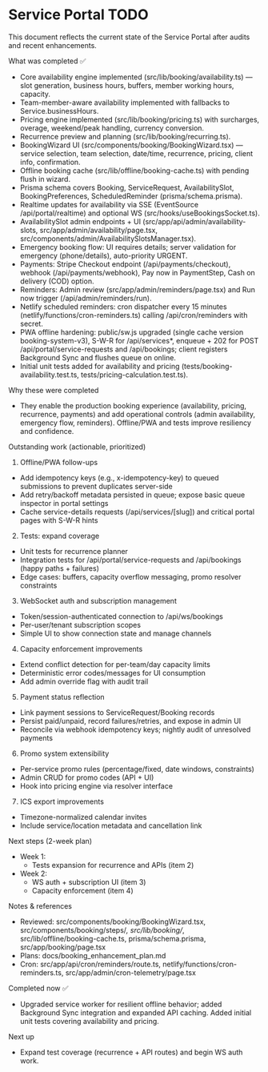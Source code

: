 # Service Portal TODO

This document reflects the current state of the Service Portal after audits and recent enhancements.

What was completed ✅
- Core availability engine implemented (src/lib/booking/availability.ts) — slot generation, business hours, buffers, member working hours, capacity.
- Team-member-aware availability implemented with fallbacks to Service.businessHours.
- Pricing engine implemented (src/lib/booking/pricing.ts) with surcharges, overage, weekend/peak handling, currency conversion.
- Recurrence preview and planning (src/lib/booking/recurring.ts).
- BookingWizard UI (src/components/booking/BookingWizard.tsx) — service selection, team selection, date/time, recurrence, pricing, client info, confirmation.
- Offline booking cache (src/lib/offline/booking-cache.ts) with pending flush in wizard.
- Prisma schema covers Booking, ServiceRequest, AvailabilitySlot, BookingPreferences, ScheduledReminder (prisma/schema.prisma).
- Realtime updates for availability via SSE (EventSource /api/portal/realtime) and optional WS (src/hooks/useBookingsSocket.ts).
- AvailabilitySlot admin endpoints + UI (src/app/api/admin/availability-slots, src/app/admin/availability/page.tsx, src/components/admin/AvailabilitySlotsManager.tsx).
- Emergency booking flow: UI requires details; server validation for emergency (phone/details), auto-priority URGENT.
- Payments: Stripe Checkout endpoint (/api/payments/checkout), webhook (/api/payments/webhook), Pay now in PaymentStep, Cash on delivery (COD) option.
- Reminders: Admin review (src/app/admin/reminders/page.tsx) and Run now trigger (/api/admin/reminders/run).
- Netlify scheduled reminders: cron dispatcher every 15 minutes (netlify/functions/cron-reminders.ts) calling /api/cron/reminders with secret.
- PWA offline hardening: public/sw.js upgraded (single cache version booking-system-v3), S-W-R for /api/services*, enqueue + 202 for POST /api/portal/service-requests and /api/bookings; client registers Background Sync and flushes queue on online.
- Initial unit tests added for availability and pricing (tests/booking-availability.test.ts, tests/pricing-calculation.test.ts).

Why these were completed
- They enable the production booking experience (availability, pricing, recurrence, payments) and add operational controls (admin availability, emergency flow, reminders). Offline/PWA and tests improve resiliency and confidence.

Outstanding work (actionable, prioritized)

1) Offline/PWA follow-ups
- Add idempotency keys (e.g., x-idempotency-key) to queued submissions to prevent duplicates server-side
- Add retry/backoff metadata persisted in queue; expose basic queue inspector in portal settings
- Cache service-details requests (/api/services/[slug]) and critical portal pages with S-W-R hints

2) Tests: expand coverage
- Unit tests for recurrence planner
- Integration tests for /api/portal/service-requests and /api/bookings (happy paths + failures)
- Edge cases: buffers, capacity overflow messaging, promo resolver constraints

3) WebSocket auth and subscription management
- Token/session-authenticated connection to /api/ws/bookings
- Per-user/tenant subscription scopes
- Simple UI to show connection state and manage channels

4) Capacity enforcement improvements
- Extend conflict detection for per-team/day capacity limits
- Deterministic error codes/messages for UI consumption
- Add admin override flag with audit trail

5) Payment status reflection
- Link payment sessions to ServiceRequest/Booking records
- Persist paid/unpaid, record failures/retries, and expose in admin UI
- Reconcile via webhook idempotency keys; nightly audit of unresolved payments

6) Promo system extensibility
- Per-service promo rules (percentage/fixed, date windows, constraints)
- Admin CRUD for promo codes (API + UI)
- Hook into pricing engine via resolver interface

7) ICS export improvements
- Timezone-normalized calendar invites
- Include service/location metadata and cancellation link

Next steps (2-week plan)
- Week 1:
  - Tests expansion for recurrence and APIs (item 2)
- Week 2:
  - WS auth + subscription UI (item 3)
  - Capacity enforcement (item 4)

Notes & references
- Reviewed: src/components/booking/BookingWizard.tsx, src/components/booking/steps/*, src/lib/booking/*, src/lib/offline/booking-cache.ts, prisma/schema.prisma, src/app/booking/page.tsx
- Plans: docs/booking_enhancement_plan.md
- Cron: src/app/api/cron/reminders/route.ts, netlify/functions/cron-reminders.ts, src/app/admin/cron-telemetry/page.tsx

Completed now ✅
- Upgraded service worker for resilient offline behavior; added Background Sync integration and expanded API caching. Added initial unit tests covering availability and pricing.

Next up
- Expand test coverage (recurrence + API routes) and begin WS auth work.
